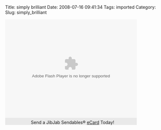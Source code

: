 Title: simply brilliant
Date: 2008-07-16 09:41:34
Tags: imported
Category: 
Slug: simply_brilliant

<div style='background-color:#e9e9e9; width: 425px;'><object id='A481508' quality='high' data='http://aka.zero.jibjab.com/client/zero/ClientZero_EmbedViewer.swf?external_make_id=6bRCmPnkhFj2MwPo&service=sendables.jibjab.com' pluginspage='http://www.macromedia.com/go/getflashplayer' type='application/x-shockwave-flash' wmode='transparent' height='319' width='425'><param name='wmode' value='transparent'></param><param name='movie' value='http://aka.zero.jibjab.com/client/zero/ClientZero_EmbedViewer.swf?external_make_id=6bRCmPnkhFj2MwPo&service=sendables.jibjab.com'></param><param name='scaleMode' value='showAll'></param><param name='quality' value='high'></param><param name='allowNetworking' value='all'></param><param name='allowFullScreen' value='true' /><param name='FlashVars' value='external_make_id=6bRCmPnkhFj2MwPo&service=sendables.jibjab.com'></param><param name='allowScriptAccess' value='always'></param></object><div style='text-align:center; width:435px; margin-top:6px;'>Send a JibJab Sendables&reg; <a href='http://sendables.jibjab.com/sendables'>eCard</a> Today!</div></div><img style="visibility:hidden;width:0px;height:0px;" border=0 width=0 height=0 src="http://counters.gigya.com/wildfire/CIMP/bT*xJmx*PTEyMTYyMjYzOTM5MDUmcHQ9MTIxNjIyNjM5OTM1OCZwPTE5MTEzMSZkPSZuPSZnPTI=.jpg" />

